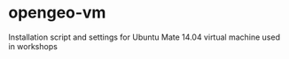 # opengeo-vm
Installation script and settings for Ubuntu Mate 14.04 virtual machine used in workshops
